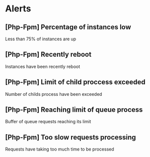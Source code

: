 # Alerts
## [Php-Fpm] Percentage of instances low
Less than 75% of instances are up
## [Php-Fpm] Recently reboot
Instances have been recently reboot
## [Php-Fpm] Limit of child proccess exceeded
Number of childs process have been exceeded
## [Php-Fpm] Reaching limit of queue process
Buffer of queue requests reaching its limit
## [Php-Fpm] Too slow requests processing
Requests have taking too much time to be processed